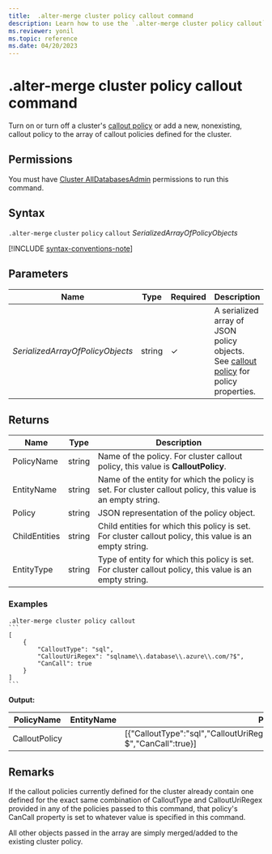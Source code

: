 ```yaml
---
title:  .alter-merge cluster policy callout command
description: Learn how to use the `.alter-merge cluster policy callout` command to turn on or turn off a cluster's callout policy.
ms.reviewer: yonil
ms.topic: reference
ms.date: 04/20/2023
---
```

# .alter-merge cluster policy callout command

Turn on or turn off a cluster's [callout policy](calloutpolicy.md) or add a new, nonexisting, callout policy to the array of callout policies defined for the cluster.

## Permissions

You must have [Cluster AllDatabasesAdmin](access-control/role-based-access-control.md) permissions to run this command.

## Syntax

`.alter-merge` `cluster` `policy` `callout` *SerializedArrayOfPolicyObjects*

[!INCLUDE [syntax-conventions-note](../../includes/syntax-conventions-note.md)]

## Parameters

| Name                             | Type   | Required | Description                                                                                              |
|----------------------------------|--------|----------|----------------------------------------------------------------------------------------------------------|
| *SerializedArrayOfPolicyObjects* | string | &check;  | A serialized array of JSON policy objects. See [callout policy](calloutpolicy.md) for policy properties. |

## Returns

| Name          | Type   | Description                                                                                               |
|---------------|--------|-----------------------------------------------------------------------------------------------------------|
| PolicyName    | string | Name of the policy. For cluster callout policy, this value is **CalloutPolicy**.                           |
| EntityName    | string | Name of the entity for which the policy is set. For cluster callout policy, this value is an empty string. |
| Policy        | string | JSON representation of the policy object.                                                                 |
| ChildEntities | string | Child entities for which this policy is set. For cluster callout policy, this value is an empty string.    |
| EntityType    | string | Type of entity for which this policy is set. For cluster callout policy, this value is an empty string.    |

### Examples

````kusto
.alter-merge cluster policy callout
```
[
    {
        "CalloutType": "sql",
        "CalloutUriRegex": "sqlname\\.database\\.azure\\.com/?$",
        "CanCall": true
    }
]
```
````

**Output:**

| PolicyName    | EntityName | Policy                                                                                               | ChildEntities | EntityType |
|---------------|------------|------------------------------------------------------------------------------------------------------|---------------|------------|
| CalloutPolicy |            | [{"CalloutType":"sql","CalloutUriRegex":"sqlname\\\\.database\\\\.azure\\\\.com/?$","CanCall":true}] |               |            |

## Remarks

If the callout policies currently defined for the cluster already contain one defined for the exact same combination of CalloutType and CalloutUriRegex provided in any of the policies passed to this command, that policy's CanCall property is set to whatever value is specified in this command.

All other objects passed in the array are simply merged/added to the existing cluster policy.
